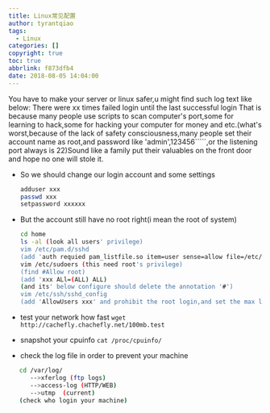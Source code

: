 ```yaml
---
title: Linux常见配置
author: tyrantqiao
tags:
  - Linux
categories: []
copyright: true
toc: true
abbrlink: f873dfb4
date: 2018-08-05 14:04:00
---
```

You have to make your server or linux safer,u might find such log text like below:
There were xx times failed login until the last successful login
That is because many people use scripts to scan computer's port,some for learning to hack,some for hacking
your computer for money and etc.(what's worst,because of the lack of safety consciousness,many people set
their account name as root,and password like 'admin',123456`````,or the listening port always is 22)Sound 
like a family put their valuables on the front door and hope no one will stole it.

- So we should change our login account and some settings

   ``` bash
   adduser xxx
   passwd xxx
   setpassword xxxxxx
   ```

- But the account still have no root right(i mean the root of system)

   ``` bash
   cd home
   ls -al (look all users' privilege)
   vim /etc/pam.d/sshd 
   (add 'auth requied pam_listfile.so item=user sense=allow file=/etc/sshuser onerr=fail)
   vim /etc/sudoers (this need root's privilege)
   (find #Allow root)
   (add 'xxx ALl=(ALL) ALL)
   (and its' below configure should delete the annotation '#')
   vim /etc/ssh/sshd_config 
   (add 'AllowUsers xxx' and prohibit the root login,and set the max login sessions to 2 or 1)
   ```

- test your network how fast
   `wget http://cachefly.chachefly.net/100mb.test`
- snapshot your cpuinfo
   `cat /proc/cpuinfo/`

- check the log file in order to prevent your machine

``` bash
   cd /var/log/
      -->xferlog (ftp logs)
      -->access-log (HTTP/WEB)
      -->utmp  (current)
   (check who login your machine)
```

